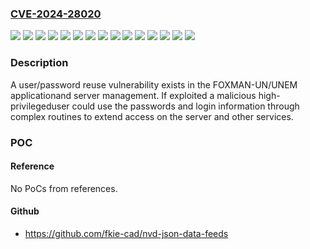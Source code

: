 ### [CVE-2024-28020](https://cve.mitre.org/cgi-bin/cvename.cgi?name=CVE-2024-28020)
![](https://img.shields.io/static/v1?label=Product&message=FOXMAN-UN&color=blue)
![](https://img.shields.io/static/v1?label=Product&message=UNEM&color=blue)
![](https://img.shields.io/static/v1?label=Version&message=FOXMAN-UN%20R15A%20&color=brightgreen)
![](https://img.shields.io/static/v1?label=Version&message=FOXMAN-UN%20R15B%20&color=brightgreen)
![](https://img.shields.io/static/v1?label=Version&message=FOXMAN-UN%20R16A%20&color=brightgreen)
![](https://img.shields.io/static/v1?label=Version&message=FOXMAN-UN%20R16B%20&color=brightgreen)
![](https://img.shields.io/static/v1?label=Version&message=UNEM%20R15A%20&color=brightgreen)
![](https://img.shields.io/static/v1?label=Version&message=UNEM%20R15B%20&color=brightgreen)
![](https://img.shields.io/static/v1?label=Version&message=UNEM%20R16A%20&color=brightgreen)
![](https://img.shields.io/static/v1?label=Version&message=UNEM%20R16B%20&color=brightgreen)
![](https://img.shields.io/static/v1?label=Version&message=r15a%20&color=brightgreen)
![](https://img.shields.io/static/v1?label=Version&message=r15b%20&color=brightgreen)
![](https://img.shields.io/static/v1?label=Version&message=r16a%20&color=brightgreen)
![](https://img.shields.io/static/v1?label=Version&message=r16b%20&color=brightgreen)
![](https://img.shields.io/static/v1?label=Vulnerability&message=CWE-286%20Incorrect%20User%20Management&color=brightgreen)

### Description

A user/password reuse vulnerability exists in the FOXMAN-UN/UNEM applicationand server management. If exploited a malicious high-privilegeduser could use the passwords and login information through complex routines to extend access on the server and other services.

### POC

#### Reference
No PoCs from references.

#### Github
- https://github.com/fkie-cad/nvd-json-data-feeds

